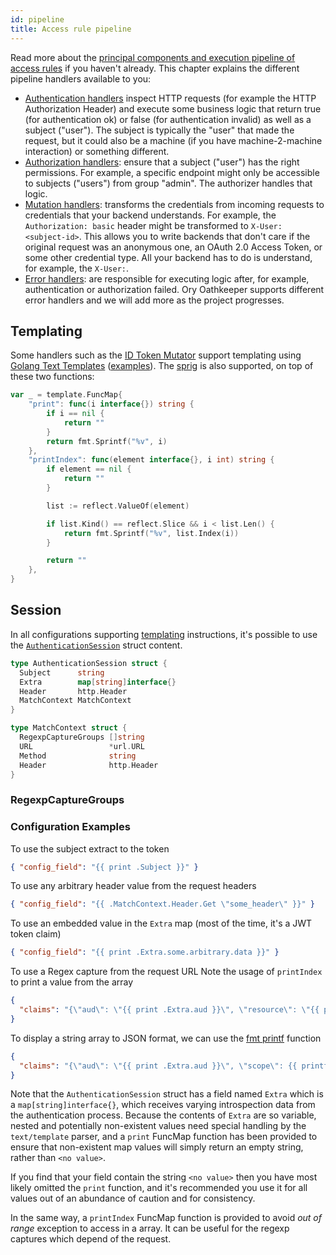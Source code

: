 ```yaml
---
id: pipeline
title: Access rule pipeline
---
```


Read more about the [principal components and execution pipeline of access rules](api-access-rules.md) if you haven't already.
This chapter explains the different pipeline handlers available to you:

- [Authentication handlers](pipeline/authn.md) inspect HTTP requests (for example the HTTP Authorization Header) and execute some
  business logic that return true (for authentication ok) or false (for authentication invalid) as well as a subject ("user"). The
  subject is typically the "user" that made the request, but it could also be a machine (if you have machine-2-machine
  interaction) or something different.
- [Authorization handlers](pipeline/authz.md): ensure that a subject ("user") has the right permissions. For example, a specific
  endpoint might only be accessible to subjects ("users") from group "admin". The authorizer handles that logic.
- [Mutation handlers](pipeline/mutator.md): transforms the credentials from incoming requests to credentials that your backend
  understands. For example, the `Authorization: basic` header might be transformed to `X-User: <subject-id>`. This allows you to
  write backends that don't care if the original request was an anonymous one, an OAuth 2.0 Access Token, or some other credential
  type. All your backend has to do is understand, for example, the `X-User:`.
- [Error handlers](pipeline/error.md): are responsible for executing logic after, for example, authentication or authorization
  failed. Ory Oathkeeper supports different error handlers and we will add more as the project progresses.

## Templating

Some handlers such as the [ID Token Mutator](pipeline/mutator.md#id_token) support templating using
[Golang Text Templates](https://golang.org/pkg/text/template/)
([examples](https://blog.gopheracademy.com/advent-2017/using-go-templates/)). The [sprig](http://masterminds.github.io/sprig/) is
also supported, on top of these two functions:

```go
var _ = template.FuncMap{
    "print": func(i interface{}) string {
        if i == nil {
            return ""
        }
        return fmt.Sprintf("%v", i)
    },
    "printIndex": func(element interface{}, i int) string {
        if element == nil {
            return ""
        }

        list := reflect.ValueOf(element)

        if list.Kind() == reflect.Slice && i < list.Len() {
            return fmt.Sprintf("%v", list.Index(i))
        }

        return ""
    },
}
```

## Session

In all configurations supporting [templating](#templating) instructions, it's possible to use the
[`AuthenticationSession`](https://github.com/ory/oathkeeper/blob/master/pipeline/authn/authenticator.go#L39) struct content.

```go
type AuthenticationSession struct {
  Subject      string
  Extra        map[string]interface{}
  Header       http.Header
  MatchContext MatchContext
}

type MatchContext struct {
  RegexpCaptureGroups []string
  URL                 *url.URL
  Method              string
  Header              http.Header
}
```

### RegexpCaptureGroups

### Configuration Examples

To use the subject extract to the token

```json
{ "config_field": "{{ print .Subject }}" }
```

To use any arbitrary header value from the request headers

```json
{ "config_field": "{{ .MatchContext.Header.Get \"some_header\" }}" }
```

To use an embedded value in the `Extra` map (most of the time, it's a JWT token claim)

```json
{ "config_field": "{{ print .Extra.some.arbitrary.data }}" }
```

To use a Regex capture from the request URL Note the usage of `printIndex` to print a value from the array

```json
{
  "claims": "{\"aud\": \"{{ print .Extra.aud }}\", \"resource\": \"{{ printIndex .MatchContext.RegexpCaptureGroups 0 }}\""
}
```

To display a string array to JSON format, we can use the [fmt printf](https://golang.org/pkg/fmt/) function

```json
{
  "claims": "{\"aud\": \"{{ print .Extra.aud }}\", \"scope\": {{ printf \"%+q\" .Extra.scp }}}"
}
```

Note that the `AuthenticationSession` struct has a field named `Extra` which is a `map[string]interface{}`, which receives varying
introspection data from the authentication process. Because the contents of `Extra` are so variable, nested and potentially
non-existent values need special handling by the `text/template` parser, and a `print` FuncMap function has been provided to
ensure that non-existent map values will simply return an empty string, rather than `<no value>`.

If you find that your field contain the string `<no value>` then you have most likely omitted the `print` function, and it's
recommended you use it for all values out of an abundance of caution and for consistency.

In the same way, a `printIndex` FuncMap function is provided to avoid _out of range_ exception to access in a array. It can be
useful for the regexp captures which depend of the request.
